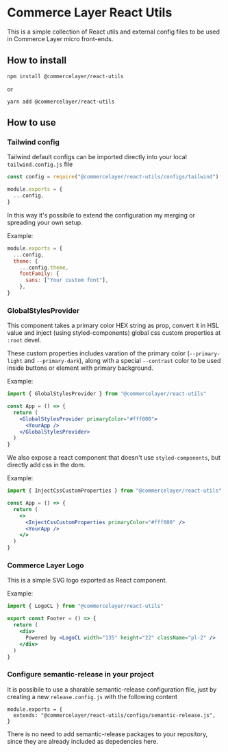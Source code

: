 # Commerce Layer React Utils

This is a simple collection of React utils and external config files to be used in Commerce Layer micro front-ends.

## How to install

```
npm install @commercelayer/react-utils
```

or

```
yarn add @commercelayer/react-utils
```

## How to use

### Tailwind config

Tailwind default configs can be imported directly into your local `tailwind.config.js` file

```js
const config = require("@commercelayer/react-utils/configs/tailwind")

module.exports = {
  ...config,
}
```

In this way it's possibile to extend the configuration my merging or spreading your own setup.

Example:

```js
module.exports = {
  ...config,
  theme: {
    ...config.theme,
    fontFamily: {
      sans: ["Your custom font"],
    },
}
```

### GlobalStylesProvider

This component takes a primary color HEX string as prop, convert it in HSL value and inject (using styled-components) global css custom properties at `:root` devel.

These custom properties includes varation of the primary color (`--primary-light` and `--primary-dark`), along with a special `--contrast` color to be used inside buttons or element with primary background.

Example:

```jsx
import { GlobalStylesProvider } from "@commercelayer/react-utils"

const App = () => {
  return (
    <GlobalStylesProvider primaryColor="#fff000">
      <YourApp />
    </GlobalStylesProvider>
  )
}
```

We also expose a react component that doesn't use `styled-components`, but directly add css in the dom.

Example:

```jsx
import { InjectCssCustomProperties } from "@commercelayer/react-utils"

const App = () => {
  return (
    <>
      <InjectCssCustomProperties primaryColor="#fff000" />
      <YourApp />
    </>
  )
}
```

### Commerce Layer Logo

This is a simple SVG logo exported as React component.

Example:

```jsx
import { LogoCL } from "@commercelayer/react-utils"

export const Footer = () => {
  return (
    <div>
      Powered by <LogoCL width="135" height="22" className="pl-2" />
    </div>
  )
}
```

### Configure semantic-release in your project

It is possibile to use a sharable semantic-release configuration file, just by creating a new `release.config.js` with the following content

```
module.exports = {
  extends: "@commercelayer/react-utils/configs/semantic-release.js",
}
```

There is no need to add semantic-release packages to your repository, since they are already included as depedencies here.
